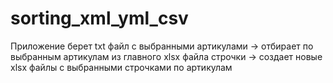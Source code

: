 # sorting_xml_yml_csv
Приложение берет txt файл с выбранными артикулами -> 
отбирает по выбранным артикулам из главного xlsx файла строчки -> 
создает новые xlsx файлы с выбранными строчками по артикулам
